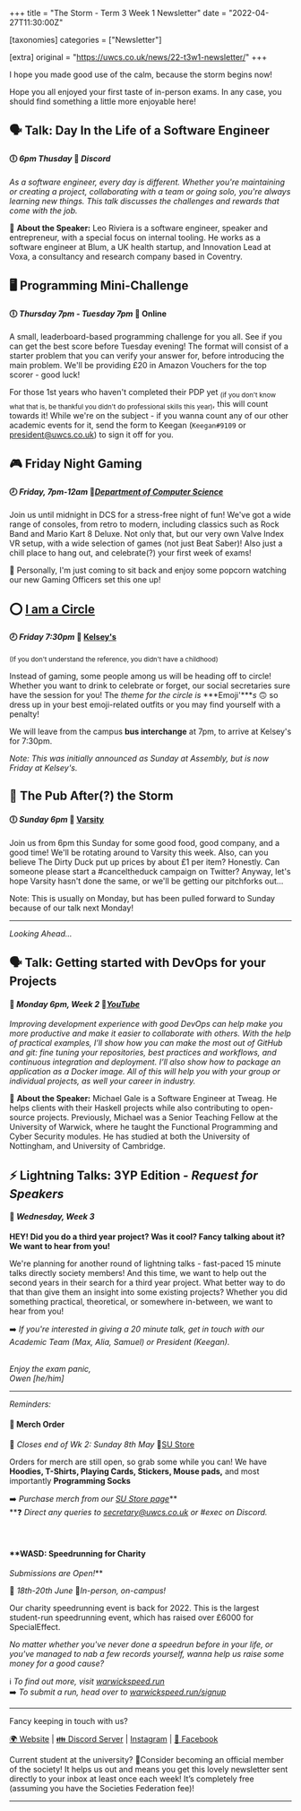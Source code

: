 +++
title = "The Storm - Term 3 Week 1 Newsletter"
date = "2022-04-27T11:30:00Z"

[taxonomies]
categories = ["Newsletter"]

[extra]
original = "https://uwcs.co.uk/news/22-t3w1-newsletter/"
+++

<p data-block-key="o4r0q">I hope you made good use of the calm, because the storm begins now!</p>

<!-- more -->

Hope you all enjoyed your first taste of in-person exams. In any case, you should find something a little more enjoyable here\!

## 🗣 Talk: Day In the Life of a Software Engineer

#### 🕕 *6pm Thusday* 📍 *Discord*

*As a software engineer, every day is different. Whether you're maintaining or creating a project, collaborating with a team or going solo, you're always learning new things. This talk discusses the challenges and rewards that come with the job.*

🎤 **About the Speaker:** Leo Riviera is a software engineer, speaker and entrepreneur, with a special focus on internal tooling. He works as a software engineer at Blum, a UK health startup, and Innovation Lead at Voxa, a consultancy and research company based in Coventry.

## 🖥 Programming Mini-Challenge

#### 🕕 *Thursday 7pm - Tuesday 7pm* 📍 Online

A small, leaderboard-based programming challenge for you all. See if you can get the best score before Tuesday evening\! The format will consist of a starter problem that you can verify your answer for, before introducing the main problem. We'll be providing £20 in Amazon Vouchers for the top scorer - good luck\!

For those 1st years who haven't completed their PDP yet <sub>(if you don't know what that is, be thankful you didn't do professional skills this year)</sub>, this will count towards it\! While we're on the subject - if you wanna count any of our other academic events for it, send the form to Keegan (`Keegan#9109` or <president@uwcs.co.uk>) to sign it off for you.

## **🎮 Friday Night Gaming**

#### 🕗 *Friday, 7pm-12am* 📍[*Department of Computer Science*](https://campus.warwick.ac.uk/?cmsid=1547)

Join us until midnight in DCS for a stress-free night of fun\! We've got a wide range of consoles, from retro to modern, including classics such as Rock Band and Mario Kart 8 Deluxe. Not only that, but our very own Valve Index VR setup, with a wide selection of games (not just Beat Saber)\! Also just a chill place to hang out, and celebrate(?) your first week of exams\!

🍿 Personally, I'm just coming to sit back and enjoy some popcorn watching our new Gaming Officers set this one up\!

## ⭕ [I am a Circle](https://youtu.be/9TXFHUyxZy4?t=19)

#### 🕗 *Friday 7:30pm* 📍 [Kelsey's](https://maps.app.goo.gl/dn9WJZHRPsTfSh2F7)

<sub>(If you don't understand the reference, you didn't have a childhood)</sub>

Instead of gaming, some people among us will be heading off to circle\! Whether you want to drink to celebrate or forget, our social secretaries sure have the session for you\! The *theme for the circle is* ***Emoji'****s* 🙃 so dress up in your best emoji-related outfits or you may find yourself with a penalty\!

We will leave from the campus **bus interchange** at 7pm, to arrive at Kelsey's for 7:30pm.

*Note: This was initially announced as Sunday at Assembly, but is now Friday at Kelsey's.*

## 🍻 The Pub After(?) the Storm

#### 🕕 *Sunday 6pm* 📍 [Varsity](https://campus.warwick.ac.uk/?cmsid=8812)

Join us from 6pm this Sunday for some good food, good company, and a good time\! We'll be rotating around to Varsity this week. Also, can you believe The Dirty Duck put up prices by about £1 per item? Honestly. Can someone please start a \#canceltheduck campaign on Twitter? Anyway, let's hope Varsity hasn't done the same, or we'll be getting our pitchforks out...

Note: This is usually on Monday, but has been pulled forward to Sunday because of our talk next Monday\!



***

*<span class="underline">Looking Ahead...</span>*

## 🗣 Talk: Getting started with DevOps for your Projects

#### 📅 *Monday 6pm, Week 2* 📍[*YouTube*](https://www.youtube.com/channel/UC1YEQkkfl2lE7os5rbUodVg)

*Improving development experience with good DevOps can help make you more productive and make it easier to collaborate with others. With the help of practical examples, I’ll show how you can make the most out of GitHub and git: fine tuning your repositories, best practices and workflows, and continuous integration and deployment. I’ll also show how to package an application as a Docker image. All of this will help you with your group or individual projects, as well your career in industry.*

🎤 **About the Speaker:** Michael Gale is a Software Engineer at Tweag. He helps clients with their Haskell projects while also contributing to open-source projects. Previously, Michael was a Senior Teaching Fellow at the University of Warwick, where he taught the Functional Programming and Cyber Security modules. He has studied at both the University of Nottingham, and University of Cambridge.

## ⚡ Lightning Talks: 3YP Edition - *Request for Speakers*

#### 📅 *Wednesday, Week 3*

**HEY\! Did you do a third year project? Was it cool? Fancy talking about it? We want to hear from you\!**

We're planning for another round of lightning talks - fast-paced 15 minute talks directly society members\! And this time, we want to help out the second years in their search for a third year project. What better way to do that than give them an insight into some existing projects? Whether you did something practical, theoretical, or somewhere in-between, we want to hear from you\!

➡️ *If you're interested in giving a 20 minute talk, get in touch with our Academic Team (Max, Alia, Samuel) or President (Keegan).*

*​  
Enjoy the exam panic,  
Owen \[he/him\]*



***

*<span class="underline">Reminders:</span>*

#### **👕 Merch Order**

**📅** *Closes end of Wk 2: Sunday 8th May* 🔗[SU Store](https://www.warwicksu.com/shop/catalogue/compsocmerch/)

Orders for merch are still open, so grab some while you can\! We have **Hoodies, T-Shirts, Playing Cards, Stickers, Mouse pads,** and most importantly **Programming Socks**

➡️ *Purchase merch from our* [*SU Store page*](https://www.warwicksu.com/shop/catalogue/compsocmerch/)**  
**❓ *Direct any queries to* [*secretary@uwcs.co.uk*](mailto:secretary@uwcs.co.uk) *or \#exec on Discord.*

*​*

#### **WASD: Speedrunning for Charity  
*Submissions are Open\!***

📅 *18th-20th June* 📍*In-person, on-campus\!*

Our charity speedrunning event is back for 2022. This is the largest student-run speedrunning event, which has raised over £6000 for SpecialEffect.

*No matter whether you've never done a speedrun before in your life, or you've managed to nab a few records yourself, wanna help us raise some money for a good cause?*

ℹ️ *To find out more, visit* [*warwickspeed.run*](https://warwickspeed.run/)  
➡️ *To submit a run, head over to* [*warwickspeed.run/signup*](https://warwickspeed.run/signup)



***

Fancy keeping in touch with us?

[🌍 Website](https://uwcs.co.uk/) | [👪 Discord Server](https://discord.uwcs.uk/) | [Instagram](https://instagram.com/warwickcompsoc) | [💬 Facebook](https://facebook.com/groups/warwickcompsoc)

Current student at the university? 👋Consider becoming an official member of the society\! It helps us out and means you get this lovely newsletter sent directly to your inbox at least once each week\! It’s completely free (assuming you have the Societies Federation fee)\!



***

